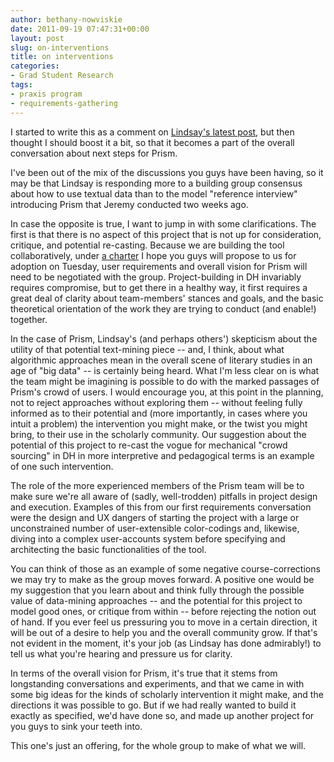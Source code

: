 ```yaml
---
author: bethany-nowviskie
date: 2011-09-19 07:47:31+00:00
layout: post
slug: on-interventions
title: on interventions
categories:
- Grad Student Research
tags:
- praxis program
- requirements-gathering
---
```


I started to write this as a comment on [Lindsay's latest post](http://www.scholarslab.org/praxis-program/imagining-end-users-for-requirements-gathering/), but then thought I should boost it a bit, so that it becomes a part of the overall conversation about next steps for Prism.

I've been out of the mix of the discussions you guys have been having, so it may be that Lindsay is responding more to a building group consensus about how to use textual data than to the model "reference interview" introducing Prism that Jeremy conducted two weeks ago. 

In case the opposite is true, I want to jump in with some clarifications. The first is that there is no aspect of this project that is not up for consideration, critique, and potential re-casting.  Because we are building the tool collaboratively, under [a charter](http://praxis.scholarslab.org/topics/toward-a-project-charter/) I hope you guys will propose to us for adoption on Tuesday, user requirements and overall vision for Prism will need to be negotiated with the group. Project-building in DH invariably requires compromise, but to get there in a healthy way, it first requires a great deal of clarity about team-members' stances and goals, and the basic theoretical orientation of the work they are trying to conduct (and enable!) together. 

In the case of Prism, Lindsay's (and perhaps others') skepticism about the utility of that potential text-mining piece -- and, I think, about what algorithmic approaches mean in the overall scene of literary studies in an age of "big data" -- is certainly being heard. What I'm less clear on is what the team might be imagining is possible to do with the marked passages of Prism's crowd of users. I would encourage you, at this point in the planning, not to reject approaches without exploring them -- without feeling fully informed as to their potential and (more importantly, in cases where you intuit a problem) the intervention you might make, or the twist you might bring, to their use in the scholarly community. Our suggestion about the potential of this project to re-cast the vogue for mechanical "crowd sourcing" in DH in more interpretive and pedagogical terms is an example of one such intervention.

The role of the more experienced members of the Prism team will be to make sure we're all aware of (sadly, well-trodden) pitfalls in project design and execution. Examples of this from our first requirements conversation were the design and UX dangers of starting the project with a large or unconstrained number of user-extensible color-codings and, likewise, diving into a complex user-accounts system before specifying and architecting the basic functionalities of the tool. 

You can think of those as an example of some negative course-corrections we may try to make as the group moves forward. A positive one would be my suggestion that you learn about and think fully through the possible value of data-mining approaches -- and the potential for this project to model good ones, or critique from within -- before rejecting the notion out of hand. If you ever feel us pressuring you to move in a certain direction, it will be out of a desire to help you and the overall community grow. If that's not evident in the moment, it's your job (as Lindsay has done admirably!) to tell us what you're hearing and pressure us for clarity.

In terms of the overall vision for Prism, it's true that it stems from longstanding conversations and experiments, and that we came in with some big ideas for the kinds of scholarly intervention it might make, and the directions it was possible to go. But if we had really wanted to build it exactly as specified, we'd have done so, and made up another project for you guys to sink your teeth into.  

This one's just an offering, for the whole group to make of what we will.

